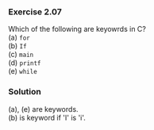 ### Exercise 2.07

Which of the following are keyowrds in C?  
(a) `for`  
(b) `If`  
(c) `main`  
(d) `printf`  
(e) `while`  

### Solution
(a), (e) are keywords.  
(b) is keyword if 'I' is 'i'.  
